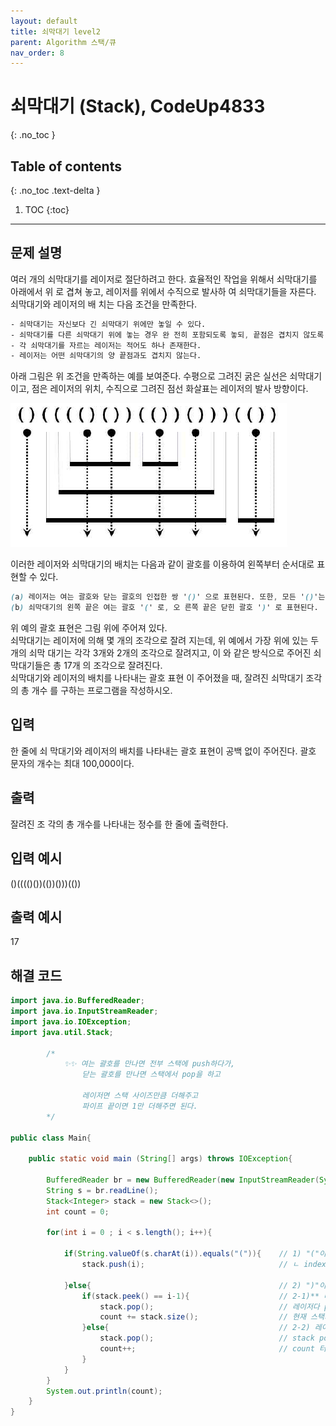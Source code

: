 ```yaml
---
layout: default
title: 쇠막대기 level2
parent: Algorithm 스택/큐
nav_order: 8
---
```


# 쇠막대기 (Stack), CodeUp4833
{: .no_toc }

## Table of contents
{: .no_toc .text-delta }

1. TOC
{:toc}
---

## 문제 설명

여러 개의 쇠막대기를 레이저로 절단하려고 한다. 효율적인 작업을 위해서 쇠막대기를 아래에서 위 로 겹쳐 놓고, 레이저를 위에서 수직으로 발사하 여 쇠막대기들을 자른다. 쇠막대기와 레이저의 배 치는 다음 조건을 만족한다.  
```scss
- 쇠막대기는 자신보다 긴 쇠막대기 위에만 놓일 수 있다.  
- 쇠막대기를 다른 쇠막대기 위에 놓는 경우 완 전히 포함되도록 놓되, 끝점은 겹치지 않도록 놓는다.  
- 각 쇠막대기를 자르는 레이저는 적어도 하나 존재한다.  
- 레이저는 어떤 쇠막대기의 양 끝점과도 겹치지 않는다.  
```
아래 그림은 위 조건을 만족하는 예를 보여준다. 수평으로 그려진 굵은 실선은 쇠막대기이고, 점은 레이저의 위치, 수직으로 그려진 점선 화살표는 레이저의 발사 방향이다.  

![](/assets/images/algorithm/ironBar.png)

이러한 레이저와 쇠막대기의 배치는 다음과 같이 괄호를 이용하여 왼쪽부터 순서대로 표현할 수 있다.  
```scss
(a) 레이저는 여는 괄호와 닫는 괄호의 인접한 쌍 '()' 으로 표현된다. 또한, 모든 '()'는 반드 시 레이저를 표현한다.  
(b) 쇠막대기의 왼쪽 끝은 여는 괄호 '(' 로, 오 른쪽 끝은 닫힌 괄호 ')' 로 표현된다.  
```
위 예의 괄호 표현은 그림 위에 주어져 있다.  
쇠막대기는 레이저에 의해 몇 개의 조각으로 잘려 지는데, 위 예에서 가장 위에 있는 두 개의 쇠막 대기는 각각 3개와 2개의 조각으로 잘려지고, 이 와 같은 방식으로 주어진 쇠막대기들은 총 17개 의 조각으로 잘려진다.  
쇠막대기와 레이저의 배치를 나타내는 괄호 표현 이 주어졌을 때, 잘려진 쇠막대기 조각의 총 개수 를 구하는 프로그램을 작성하시오.  

## 입력

한 줄에 쇠 막대기와 레이저의 배치를 나타내는 괄호 표현이 공백 없이 주어진다. 괄호 문자의 개수는 최대 100,000이다.  

## 출력

잘려진 조 각의 총 개수를 나타내는 정수를 한 줄에 출력한다.

## 입력 예시

()(((()())(())()))(())

## 출력 예시

17

## 해결 코드
```java
import java.io.BufferedReader;
import java.io.InputStreamReader;
import java.io.IOException;
import java.util.Stack;

        /*
            ✨✨ 여는 괄호를 만나면 전부 스택에 push하다가,
                닫는 괄호를 만나면 스택에서 pop을 하고

                레이저면 스택 사이즈만큼 더해주고
                파이프 끝이면 1만 더해주면 된다.
        */

public class Main{

    public static void main (String[] args) throws IOException{

        BufferedReader br = new BufferedReader(new InputStreamReader(System.in));
        String s = br.readLine();
        Stack<Integer> stack = new Stack<>();
        int count = 0;

        for(int i = 0 ; i < s.length(); i++){

            if(String.valueOf(s.charAt(i)).equals("(")){    // 1) "("이 들어온다면 == 쇠막대기 시작점
                stack.push(i);                              // ㄴ index i를 push

            }else{                                          // 2) ")"이 들어온다면
                if(stack.peek() == i-1){                    // 2-1)** 바로 전것이 전 인덱스인가?
                    stack.pop();                            // 레이저다 pop;
                    count += stack.size();                  // 현재 스택의 사이즈를 count에 더하기 (한줄 쭉 짤려나간거?)
                }else{                                      // 2-2) 레이저가 아니다. == 쇠막대기 끝점
                    stack.pop();                            // stack pop;
                    count++;                                // count 터 1을 늘림 (어렵다)
                }
            }
        }
        System.out.println(count);
    }
}
```